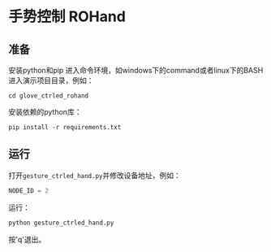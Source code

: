 # 手势控制 ROHand

## 准备

安装python和pip
进入命令环境，如windows下的command或者linux下的BASH
进入演示项目目录，例如：

```SHELL
cd glove_ctrled_rohand
```

安装依赖的python库：

```SHELL
pip install -r requirements.txt
```

## 运行

打开`gesture_ctrled_hand.py`并修改设备地址，例如：

```python
NODE_ID = 2
```

运行：

```python
python gesture_ctrled_hand.py
```

按'q'退出。
